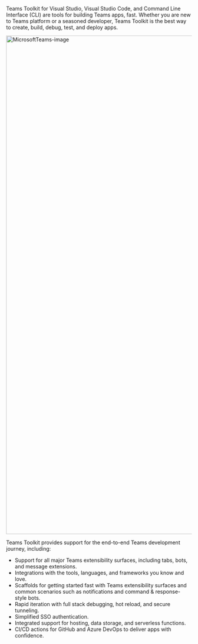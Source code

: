 Teams Toolkit for Visual Studio, Visual Studio Code, and Command Line Interface (CLI) are tools for building Teams apps, fast. Whether you are new to Teams platform or a seasoned developer, Teams Toolkit is the best way to create, build, debug, test, and deploy apps.

<img width="1350" alt="MicrosoftTeams-image" src="https://user-images.githubusercontent.com/11220663/169769447-56bed814-ef71-45c1-9ce6-badab2ffb1f4.png">

Teams Toolkit provides support for the end-to-end Teams development journey, including:

* Support for all major Teams extensibility surfaces, including tabs, bots, and message extensions.
* Integrations with the tools, languages, and frameworks you know and love.
* Scaffolds for getting started fast with Teams extensibility surfaces and common scenarios such as notifications and command & response-style bots.
* Rapid iteration with full stack debugging, hot reload, and secure tunneling.
* Simplified SSO authentication.
* Integrated support for hosting, data storage, and serverless functions.
* CI/CD actions for GitHub and Azure DevOps to deliver apps with confidence.


